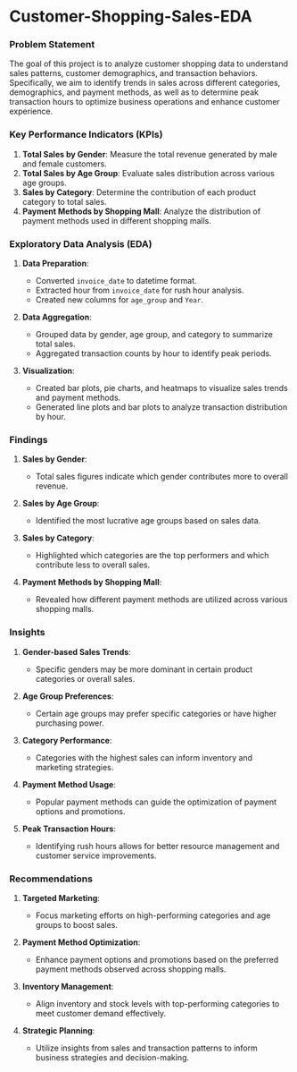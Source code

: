 # Customer-Shopping-Sales-EDA

### Problem Statement
The goal of this project is to analyze customer shopping data to understand sales patterns, customer demographics, and transaction behaviors. Specifically, we aim to identify trends in sales across different categories, demographics, and payment methods, as well as to determine peak transaction hours to optimize business operations and enhance customer experience.

### Key Performance Indicators (KPIs)
1. **Total Sales by Gender**: Measure the total revenue generated by male and female customers.
2. **Total Sales by Age Group**: Evaluate sales distribution across various age groups.
3. **Sales by Category**: Determine the contribution of each product category to total sales.
4. **Payment Methods by Shopping Mall**: Analyze the distribution of payment methods used in different shopping malls.

### Exploratory Data Analysis (EDA)
1. **Data Preparation**:
   - Converted `invoice_date` to datetime format.
   - Extracted hour from `invoice_date` for rush hour analysis.
   - Created new columns for `age_group` and `Year`.

2. **Data Aggregation**:
   - Grouped data by gender, age group, and category to summarize total sales.
   - Aggregated transaction counts by hour to identify peak periods.

3. **Visualization**:
   - Created bar plots, pie charts, and heatmaps to visualize sales trends and payment methods.
   - Generated line plots and bar plots to analyze transaction distribution by hour.

### Findings
1. **Sales by Gender**:
   - Total sales figures indicate which gender contributes more to overall revenue.
   
2. **Sales by Age Group**:
   - Identified the most lucrative age groups based on sales data.
   
3. **Sales by Category**:
   - Highlighted which categories are the top performers and which contribute less to overall sales.

4. **Payment Methods by Shopping Mall**:
   - Revealed how different payment methods are utilized across various shopping malls.


### Insights
1. **Gender-based Sales Trends**:
   - Specific genders may be more dominant in certain product categories or overall sales.

2. **Age Group Preferences**:
   - Certain age groups may prefer specific categories or have higher purchasing power.

3. **Category Performance**:
   - Categories with the highest sales can inform inventory and marketing strategies.

4. **Payment Method Usage**:
   - Popular payment methods can guide the optimization of payment options and promotions.

5. **Peak Transaction Hours**:
   - Identifying rush hours allows for better resource management and customer service improvements.

### Recommendations
1. **Targeted Marketing**:
   - Focus marketing efforts on high-performing categories and age groups to boost sales.
   
2. **Payment Method Optimization**:
   - Enhance payment options and promotions based on the preferred payment methods observed across shopping malls.

3. **Inventory Management**:
   - Align inventory and stock levels with top-performing categories to meet customer demand effectively.

4. **Strategic Planning**:
   - Utilize insights from sales and transaction patterns to inform business strategies and decision-making.




     
